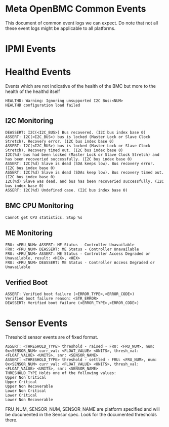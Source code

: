 # Meta OpenBMC Common Events

This document of common event logs we can expect. Do note that not all
these event logs might be applicable to all platforms.

# IPMI Events

# Healthd Events
Events which are not indicative of the health of the BMC but more to the health of the healthd itself
```
HEALTHD: Warning: Ignoring unsupported I2C Bus:<NUM>
HEALTHD configuration load failed
```

## I2C Monitoring
```
DEASSERT: I2C(<I2C_BUS>) Bus recovered. (I2C bus index base 0)
ASSERT: I2C(<I2C_BUS>) bus is locked (Master Lock or Slave Clock Stretch). Recovery error. (I2C bus index base 0)
ASSERT: I2C(<I2C_BUS>) bus is locked (Master Lock or Slave Clock Stretch). Recovery timed out. (I2C bus index base 0)
I2C(%d) bus had been locked (Master Lock or Slave Clock Stretch) and has been recoveried successfully. (I2C bus index base 0)
ASSERT: I2C(%d) Slave is dead (SDA keeps low). Bus recovery error. (I2C bus index base 0)
ASSERT: I2C(%d) Slave is dead (SDAs keep low). Bus recovery timed out. (I2C bus index base 0)
I2C(%d) Slave was dead. and bus has been recoveried successfully. (I2C bus index base 0)
ASSERT: I2C(%d) Undefined case. (I2C bus index base 0)
```

## BMC CPU Monitoring
```
Cannot get CPU statistics. Stop %s

```

## ME Monitoring
```
FRU: <FRU_NUM> ASSERT: ME Status - Controller Unavailable
FRU: <FRU_NUM> DEASSERT: ME Status - Controller Unavailable
FRU: <FRU_NUM> ASSERT: ME Status - Controller Access Degraded or Unavailable, result: <HEX>, <HEX>
FRU: <FRU_NUM> DEASSERT: ME Status - Controller Access Degraded or Unavailable
```

## Verified Boot
```
ASSERT: Verified boot failure (<ERROR_TYPE>,<ERROR_CODE>)
Verified boot failure reason: <STR_ERROR>
DEASSERT: Verified boot failure (<ERROR_TYPE>,<ERROR_CODE>)
```


# Sensor Events

Threshold sensor events are of fixed format.
```
ASSERT: <THRESHOLD_TYPE> threshold - raised - FRU: <FRU_NUM>, num: 0x<SENSOR_NUM> curr_val: <FLOAT_VALUE> <UNITS>, thresh_val: <FLOAT_VALUE> <UNITS>, snr: <SENSOR_NAME>
ASSERT: <THRESHOLD_TYPE> threshold - settled - FRU: <FRU_NUM>, num: 0x<SENSOR_NUM> curr_val: <FLOAT_VALUE> <UNITS>, thresh_val: <FLOAT_VALUE> <UNITS>, snr: <SENSOR_NAME>
THRESHOLD_TYPE Holds one of the following values:
Upper Non Critical
Upper Critical
Upper Non Recoverable
Lower Non Critical
Lower Critical
Lower Non Recoverable
```
FRU_NUM, SENSOR_NUM, SENSOR_NAME are platform specified and will be documented in the Sensor spec. Look for the documented thresholds there.

